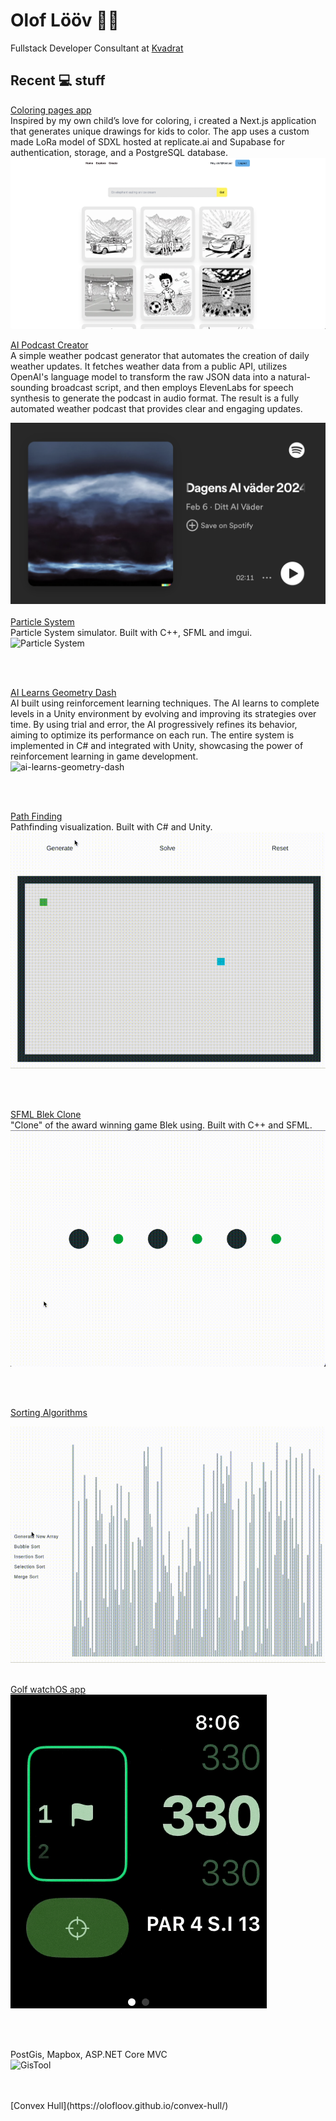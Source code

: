 # Olof Lööv :scientist:

Fullstack Developer Consultant at [Kvadrat](https://kvadrat.se)


## Recent :computer: stuff
[Coloring pages app](https://github.com/OlofLoov/OlofLoov/blob/master/coloring-pages.png) 
<br />
Inspired by my own child’s love for coloring, i created a Next.js application that generates unique drawings for kids to color.
The app uses a custom made LoRa model of SDXL hosted at replicate.ai and Supabase for authentication, storage, and a PostgreSQL database.
![Color app](https://github.com/OlofLoov/OlofLoov/blob/master/coloring-pages.png) 

[AI Podcast Creator](https://open.spotify.com/show/0pRzrIitIp2Gp7Lm3N1jsE?si=01cd4a98e4814d1b)
<br/>
A simple weather podcast generator that automates the creation of daily weather updates. It fetches weather data from a public API, utilizes OpenAI's language model to transform the raw JSON data into a natural-sounding broadcast script, and then employs ElevenLabs for speech synthesis to generate the podcast in audio format. The result is a fully automated weather podcast that provides clear and engaging updates.

![Weather Podcast](https://github.com/OlofLoov/OlofLoov/blob/master/ai-podcast-creator.png)
<br />
<br />
[Particle System](https://github.com/OlofLoov/sfml-particle-system/)
<br/>
Particle System simulator. Built with C++, SFML and imgui.
<br />
![Particle System](https://github.com/OlofLoov/OlofLoov/blob/master/particle.gif)

<br />
<br />

[AI Learns Geometry Dash](https://github.com/OlofLoov/ai-learns-geometry-dash/)
<br />
AI built using reinforcement learning techniques. The AI learns to complete levels in a Unity environment by evolving and improving its strategies over time. By using trial and error, the AI progressively refines its behavior, aiming to optimize its performance on each run. The entire system is implemented in C# and integrated with Unity, showcasing the power of reinforcement learning in game development.
<br />
![ai-learns-geometry-dash](https://github.com/OlofLoov/OlofLoov/blob/master/geom-genetic-algo.gif)

<br />
<br />

[Path Finding](https://olofloov.github.io/pathfinding/)
<br/>
Pathfinding visualization. Built with C# and Unity.
<br />
![Pathfinding](https://github.com/OlofLoov/OlofLoov/blob/master/pathfinding.gif)

<br />
<br />

[SFML Blek Clone](https://github.com/OlofLoov/sfml-blek-clone/)
<br/>
"Clone" of the award winning game Blek using. Built with C++ and SFML.
<br />
![SFML Blek Clone](https://github.com/OlofLoov/OlofLoov/blob/master/blek.gif)

<br />
<br />

[Sorting Algorithms](https://olofloov.github.io/sorting-algorithms/)
<br />

![Sorting Algorithms](https://github.com/OlofLoov/OlofLoov/blob/master/sort.gif)
<br />
<br />

[Golf watchOS app](https://github.com/OlofLoov/slice/)
<br />
![Golf watchOS app](https://github.com/OlofLoov/OlofLoov/blob/master/golf-watch-app.gif)

<br />
<br />

PostGis, Mapbox, ASP.NET Core MVC
<br />
![GisTool](https://github.com/OlofLoov/OlofLoov/blob/master/gis-tool.gif)

<br />
<br />
[Convex Hull](https://olofloov.github.io/convex-hull/)
